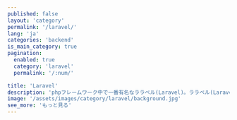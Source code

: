 ```yaml
---
published: false
layout: 'category'
permalink: '/laravel/'
lang: 'ja'
categories: 'backend'
is_main_category: true
pagination:
  enabled: true
  category: 'laravel'
  permalink: '/:num/'

title: 'Laravel'
description: 'phpフレームワーク中で一番有名なララベル(Laravel)。ララベル(Laravel)を使ってサーバーを開発してみましょう。'
image: '/assets/images/category/laravel/background.jpg'
see_more: 'もっと見る'
---
```

